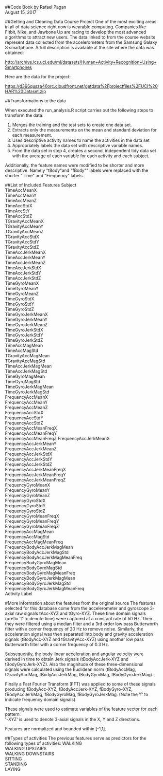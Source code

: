 ##Code Book
by Rafael Pagan  
August 15, 2017  

##Getting and Cleaning Data Course Project
One of the most exciting areas in all of data science right now is wearable computing. Companies like Fitbit, Nike, and Jawbone Up are racing to develop the most advanced algorithms to attract new users. The data linked to from the course website represent data collected from the accelerometers from the Samsung Galaxy S smartphone. A full description is available at the site where the data was obtained:

http://archive.ics.uci.edu/ml/datasets/Human+Activity+Recognition+Using+Smartphones

Here are the data for the project:

https://d396qusza40orc.cloudfront.net/getdata%2Fprojectfiles%2FUCI%20HAR%20Dataset.zip

##Transformations to the data

When executed the run_analysis.R script carries out the following steps to transform the data:

1. Merges the training and the test sets to create one data set.
2. Extracts only the measurements on the mean and standard deviation for each measurement.
3. Uses descriptive activity names to name the activities in the data set
4. Appropriately labels the data set with descriptive variable names.
5. From the data set in step 4, creates a second, independent tidy data set with the average of each         variable for each activity and each subject.

Additionally, the feature names were modified to be shorter and more descriptive. Namely "tBody"and "fBody"" labels were replaced with the shorter "Time" and "Frequency" labels.

##List of Included Features
Subject  
TimeAccMeanX  
TimeAccMeanY  
TimeAccMeanZ  
TimeAccStdX  
TimeAccStY  
TimeAccStdZ  
TGravityAccMeanX  
TGravityAccMeanY  
TGravityAccMeanZ  
TGravityAccStdX                  
TGravityAccStdY                   
TGravityAccStdZ   
TimeAccJerkMeanX                   
TimeAccJerkMeanY                  
TimeAccJerkMeanZ  
TimeAccJerkStdX  
TimeAccJerkStdY  
TimeAccJerkStdZ  
TimeGyroMeanX   
TimeGyroMeanY                  
TimeGyroMeanZ  
TimeGyroStdX    
TimeGyroStdY                   
TimeGyroStdZ  
TimeGyroJerkMeanX  
TimeGyroJerkMeanY  
TimeGyroJerkMeanZ  
TimeGyroJerkStdX  
TimeGyroJerkStdY                
TimeGyroJerkStdZ  
TimeAccMagMean  
TimeAccMagStd   
TGravityAccMagMean  
TGravityAccMagStd  
TimeAccJerkMagMean               
TimeAccJerkMagStd  
TimeGyroMagMean     
TimeGyroMagStd                  
TimeGyroJerkMagMean   
TimeGyroJerkMagStd    
FrequencyAccMeanX  
FrequencyAccMeanY  
FrequencyAccMeanZ  
FrequencyAccStdX                
FrequencyAccStdY  
FrequencyAccStdZ  
FrequencyAccMeanFreqX           
FrequencyAccMeanFreqY  
FrequencyAccMeanFreqZ 
FrequencyAccJerkMeanX           
FrequencyAccJerkMeanY  
FrequencyAccJerkMeanZ  
FrequencyAccJerkStdX            
FrequencyAccJerkStdY  
FrequencyAccJerkStdZ  
FrequencyAccJerkMeanFreqX        
FrequencyAccJerkMeanFreqY  
FrequencyAccJerkMeanFreqZ  
FrequencyGyroMeanX  
FrequencyGyroMeanY  
FrequencyGyroMeanZ  
FrequencyGyroStdX   
FrequencyGyroStdY  
FrequencyGyroStdZ  
FrequencyGyroMeanFreqX          
FrequencyGyroMeanFreqY  
FrequencyGyroMeanFreqZ  
FrequencyAccMagMean             
FrequencyAccMagStd  
FrequencyAccMagMeanFreq  
FrequencyBodyAccJerkMagMean       
FrequencyBodyAccJerkMagStd  
FrequencyBodyAccJerkMagMeanFreq   
FrequencyBodyGyroMagMean        
FrequencyBodyGyroMagStd  
FrequencyBodyGyroMagMeanFreq   
FrequencyBodyGyroJerkMagMean    
FrequencyBodyGyroJerkMagStd  
FrequencyBodyGyroJerkMagMeanFreq  
Activity Label

#More information about the features from the original source
The features selected for this database come from the accelerometer and gyroscope 3-axial raw signals tAcc-XYZ and tGyro-XYZ. These time domain signals (prefix 't' to denote time) were captured at a constant rate of 50 Hz. Then they were filtered using a median filter and a 3rd order low pass Butterworth filter with a corner frequency of 20 Hz to remove noise. Similarly, the acceleration signal was then separated into body and gravity acceleration signals (tBodyAcc-XYZ and tGravityAcc-XYZ) using another low pass Butterworth filter with a corner frequency of 0.3 Hz. 

Subsequently, the body linear acceleration and angular velocity were derived in time to obtain Jerk signals (tBodyAccJerk-XYZ and tBodyGyroJerk-XYZ). Also the magnitude of these three-dimensional signals were calculated using the Euclidean norm (tBodyAccMag, tGravityAccMag, tBodyAccJerkMag, tBodyGyroMag, tBodyGyroJerkMag). 

Finally a Fast Fourier Transform (FFT) was applied to some of these signals producing fBodyAcc-XYZ, fBodyAccJerk-XYZ, fBodyGyro-XYZ, fBodyAccJerkMag, fBodyGyroMag, fBodyGyroJerkMag. (Note the 'f' to indicate frequency domain signals). 

These signals were used to estimate variables of the feature vector for each pattern:  
'-XYZ' is used to denote 3-axial signals in the X, Y and Z directions.

Features are normalized and bounded within [-1,1].

##Types of activities
The previous features serve as predictors for the following types of activities:
WALKING  
WALKING UPSTAIRS  
WALKING DOWNSTAIRS  
SITTING  
STANDING           
LAYING  

